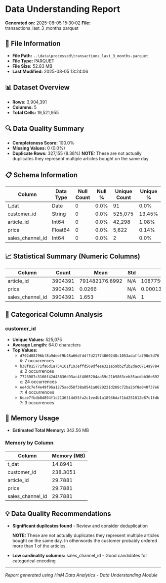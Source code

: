 # Data Understanding Report

**Generated on:** 2025-08-05 15:30:02
**File:** transactions_last_3_months.parquet

## 📄 File Information

- **File Path:** `..\data\processed\transactions_last_3_months.parquet`
- **File Type:** PARQUET
- **File Size:** 52.83 MB
- **Last Modified:** 2025-08-05 13:24:06

## 📊 Dataset Overview

- **Rows:** 3,904,391
- **Columns:** 5
- **Total Cells:** 19,521,955

## 🔍 Data Quality Summary

- **Completeness Score:** 100.0%
- **Missing Values:** 0 (0.0%)
- **Duplicate Rows:** 327,155 (8.38%)
  **NOTE:** These are not actually duplicates they represent multiple articles bought on the same day

## 📋 Schema Information

| Column           | Data Type | Null Count | Null % | Unique Count | Unique % |
| ---------------- | --------- | ---------- | ------ | ------------ | -------- |
| t_dat            | Date      | 0          | 0.0%   | 91           | 0.0%     |
| customer_id      | String    | 0          | 0.0%   | 525,075      | 13.45%   |
| article_id       | Int64     | 0          | 0.0%   | 42,298       | 1.08%    |
| price            | Float64   | 0          | 0.0%   | 5,622        | 0.14%    |
| sales_channel_id | Int64     | 0          | 0.0%   | 2            | 0.0%     |

## 📈 Statistical Summary (Numeric Columns)

| Column           | Count   | Mean           | Std | Min                    | 25% | 50% | 75% | Max                |
| ---------------- | ------- | -------------- | --- | ---------------------- | --- | --- | --- | ------------------ |
| article_id       | 3904391 | 791482176.6992 | N/A | 108775015              | N/A | N/A | N/A | 956217002          |
| price            | 3904391 | 0.0266         | N/A | 0.00013559322033898305 | N/A | N/A | N/A | 0.5067796610169492 |
| sales_channel_id | 3904391 | 1.653          | N/A | 1                      | N/A | N/A | N/A | 2                  |

## 📝 Categorical Column Analysis

### customer_id

- **Unique Values:** 525,075
- **Average Length:** 64.0 characters
- **Top Values:**
  - `d702d08296bf8a9deef9b48a66dfddf7d21774060248c1053adaffa790e5d766`: 7 occurrences
  - `b38f815771fa6d1a754161f193effd569dfeee321e59bb2f2b2dac0714a9784d`: 2 occurrences
  - `7723987c3160f42d45636d93ac4f4065204aa59c21b9863ceb35acdbb36e692c`: 24 occurrences
  - `ee4dc7ef4e49f96a1275aed58f38a0541a0029221d288c72ba2bf8e040f37e67`: 4 occurrences
  - `6cae7fbdb8d894f1c2136314d55fa2c1ee4b1a18936daf1bd251812e87c1fdb7`: 3 occurrences

## 💾 Memory Usage

- **Estimated Total Memory:** 342.56 MB

### Memory by Column

| Column           | Memory (MB) |
| ---------------- | ----------- |
| t_dat            | 14.8941     |
| customer_id      | 238.3051    |
| article_id       | 29.7881     |
| price            | 29.7881     |
| sales_channel_id | 29.7881     |

## 💡 Data Quality Recommendations

- **Significant duplicates found** - Review and consider deduplication

  **NOTE:** These are not actually duplicates they represent multiple articles bought on the same day. In otherwords the customer probably ordered more than 1 of the articles.

- **Low cardinality columns:** sales_channel_id - Good candidates for categorical encoding

---

_Report generated using HnM Data Analytics - Data Understanding Module_
